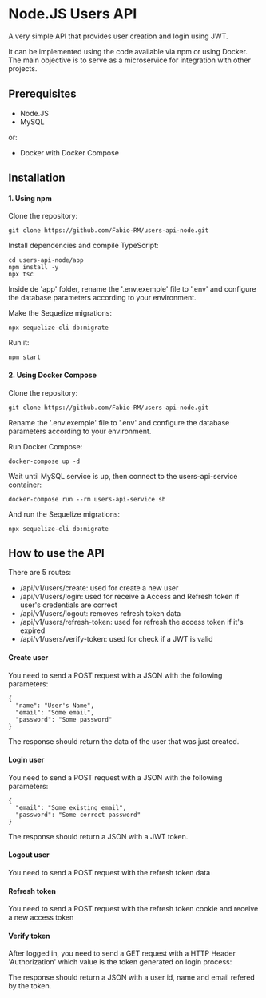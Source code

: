 # Node.JS Users API

A very simple API that provides user creation and login using JWT.

It can be implemented using the code available via npm or using Docker. The main objective is to serve as a microservice for integration with other projects.

## Prerequisites

- Node.JS
- MySQL

or:

- Docker with Docker Compose

## Installation

#### 1. Using npm

Clone the repository:

`git clone https://github.com/Fabio-RM/users-api-node.git`

Install dependencies and compile TypeScript:
```
cd users-api-node/app
npm install -y
npx tsc
```

Inside de 'app' folder, rename the '.env.exemple' file to '.env' and configure the database parameters according to your environment.

Make the Sequelize migrations:

`npx sequelize-cli db:migrate`

Run it:

`npm start`

#### 2. Using Docker Compose

Clone the repository:

`git clone https://github.com/Fabio-RM/users-api-node.git`

Rename the '.env.exemple' file to '.env' and configure the database parameters according to your environment.

Run Docker Compose:

`docker-compose up -d`

Wait until MySQL service is up, then connect to the users-api-service container:

`docker-compose run --rm users-api-service sh`

And run the Sequelize migrations:

`npx sequelize-cli db:migrate`

## How to use the API

There are 5 routes:

- /api/v1/users/create: used for create a new user
- /api/v1/users/login: used for receive a Access and Refresh token if user's credentials are correct
- /api/v1/users/logout: removes refresh token data
- /api/v1/users/refresh-token: used for refresh the access token if it's expired
- /api/v1/users/verify-token: used for check if a JWT is valid

#### Create user

You need to send a POST request with a JSON with the following parameters:
```
{
  "name": "User's Name",
  "email": "Some email",
  "password": "Some password"
}
```

The response should return the data of the user that was just created.

#### Login user

You need to send a POST request with a JSON with the following parameters:  
```
{
  "email": "Some existing email",
  "password": "Some correct password"
}
```

The response should return a JSON with a JWT token.

#### Logout user

You need to send a POST request with the refresh token data

#### Refresh token

You need to send a POST request with the refresh token cookie and receive a new access token

#### Verify token

After logged in, you need to send a GET request with a HTTP Header 'Authorization' which value is the token generated on login process:  

The response should return a JSON with a user id, name and email refered by the token.
